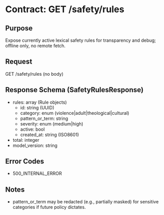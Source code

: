 # Contract: GET /safety/rules

## Purpose

Expose currently active lexical safety rules for transparency and debug; offline only, no remote fetch.

## Request

GET /safety/rules (no body)

## Response Schema (SafetyRulesResponse)

- rules: array (Rule objects)
  - id: string (UUID)
  - category: enum (violence|adult|theological|cultural)
  - pattern_or_term: string
  - severity: enum (medium|high)
  - active: bool
  - created_at: string (ISO8601)
- total: integer
- model_version: string

## Error Codes

- 500_INTERNAL_ERROR

## Notes

- pattern_or_term may be redacted (e.g., partially masked) for sensitive categories if future policy dictates.
